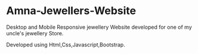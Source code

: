 # Amna-Jewellers-Website

Desktop and Mobile Responsive  jewellery Website developed for one of my uncle's jewellery Store.

Developed using Html,Css,Javascript,Bootstrap.


